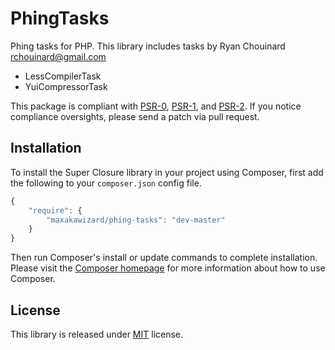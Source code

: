 # PhingTasks
Phing tasks for PHP. This library includes tasks by Ryan Chouinard <rchouinard@gmail.com>
- LessCompilerTask
- YuiCompressorTask

This package is compliant with [PSR-0](http://www.php-fig.org/psr/0/), [PSR-1](http://www.php-fig.org/psr/1/), and [PSR-2](http://www.php-fig.org/psr/2/).
If you notice compliance oversights, please send a patch via pull request.

## Installation
To install the Super Closure library in your project using Composer, first add the following to your `composer.json`
config file.
```javascript
{
    "require": {
        "maxakawizard/phing-tasks": "dev-master"
    }
}
```
Then run Composer's install or update commands to complete installation. Please visit the [Composer homepage][1] for
more information about how to use Composer.

## License
This library is released under [MIT](http://www.tldrlegal.com/license/mit-license) license.

[1]:  http://getcomposer.org